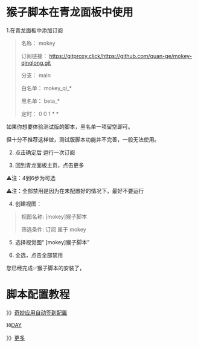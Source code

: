 # 猴子脚本在青龙面板中使用

1.在青龙面板中添加订阅

>
>
>名称：     mokey
>
>订阅链接： https://gitproxy.click/https://github.com/quan-ge/mokey-qinglong.git
>
>分支：     main
>
>白名单：   mokey_ql_*
>
>黑名单：   beta_*
>
>定时：     0 0 1 * *
>

如果你想要体验测试版的脚本，黑名单一项留空即可。

但十分不推荐这样做，测试版脚本功能并不完善，一般无法使用。

2. 点击确定后 运行一次订阅

3. 回到青龙面板主页，点击更多



⚠️注：4到6步为可选

⚠️注：全部禁用是因为在未配置好的情况下，最好不要运行


4. 创建视图：

> 
> 视图名称:
> [mokey]猴子脚本
>
> 筛选条件:
> 订阅 属于 mokey
>

5. 选择视觉图“ [mokey]猴子脚本”

6. 全选，点击全部禁用

您已经完成✅猴子脚本的安装了，

# 脚本配置教程

》》[奇妙应用自动签到配置](https://github.com/quan-ge/mokey-qinglong/blob/main/help/qmyy.md)

》》[DAY](https://github.com/quan-ge/mokey-qinglong/blob/main/help/day.md)

》》[更多](https://github.com/quan-ge/mokey-qinglong/tree/main/help)